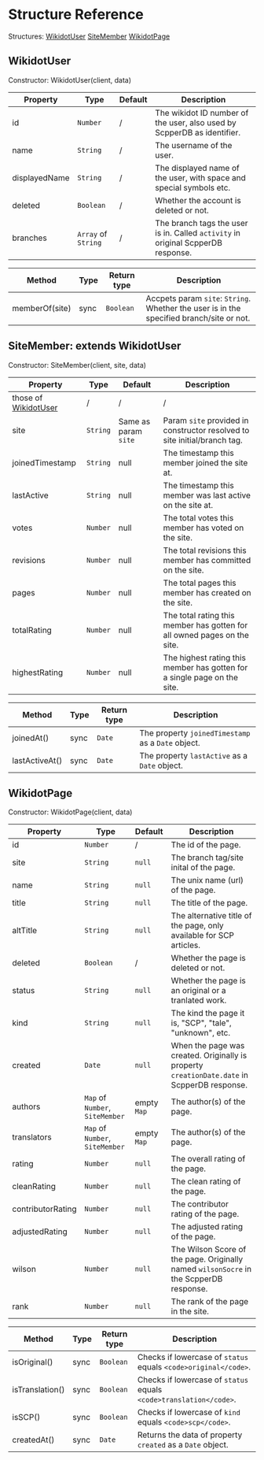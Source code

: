 # Structure Reference

Structures:
[WikidotUser](#wikidot+user)
[SiteMember](#site+member)
[WikidotPage](#wikidot+page)

<a id="wikidot+user"></a>

## WikidotUser

Constructor: WikidotUser(client, data)

| Property | Type | Default | Description |
| ---- | ---- | ---- | ---- |
| id | <code>Number</code> | / | The wikidot ID number of the user, also used by ScpperDB as identifier. |
| name | <code>String</code> | / | The username of the user. |
| displayedName | <code>String</code> | / | The displayed name of the user, with space and special symbols etc. |
| deleted | <code>Boolean</code> | / | Whether the account is deleted or not. |
| branches | <code>Array</code> of <code>String</code> | / | The branch tags the user is in. Called <code>activity</code> in original ScpperDB response. |

| Method | Type | Return type | Description |
| ---- | ---- | ---- | ---- |
| memberOf(site) | sync | <code>Boolean</code> | Accpets param `site`: <code>String</code>. Whether the user is in the specified branch/site or not. |

<a id="site+member"></a>

## SiteMember: extends WikidotUser

Constructor: SiteMember(client, site, data)

| Property | Type | Default | Description |
| ---- | ---- | ---- | ---- |
| those of [WikidotUser](#wikidot+user) | / | / | / |
| site | <code>String</code> | Same as param <code>site</code> | Param <code>site</code> provided in constructor resolved to site initial/branch tag. |
| joinedTimestamp | <code>String</code> | null | The timestamp this member joined the site at. |
| lastActive | <code>String</code> | null | The timestamp this member was last active on the site at. |
| votes | <code>Number</code> | null | The total votes this member has voted on the site. |
| revisions | <code>Number</code> | null | The total revisions this member has committed on the site. |
| pages | <code>Number</code> | null | The total pages this member has created on the site. |
| totalRating | <code>Number</code> | null | The total rating this member has gotten for all owned pages on the site. |
| highestRating | <code>Number</code> | null | The highest rating this member has gotten for a single page on the site. |

| Method | Type | Return type | Description |
| ---- | ---- | ---- | ---- |
| joinedAt() | sync | <code>Date</code> | The property <code>joinedTimestamp</code> as a <code>Date</code> object. |
| lastActiveAt() | sync | <code>Date</code> | The property <code>lastActive</code> as a <code>Date</code> object. |

<a id="wikidot+page"></a>

## WikidotPage

Constructor: WikidotPage(client, data)

| Property | Type | Default | Description |
| ---- | ---- | ---- | ---- |
| id | <code>Number</code> | / | The id of the page. |
| site | <code>String</code> | <code>null</code> | The branch tag/site inital of the page. |
| name | <code>String</code> | <code>null</code> | The unix name (url) of the page. |
| title | <code>String</code> | <code>null</code> | The title of the page. |
| altTitle | <code>String</code> | <code>null</code> | The alternative title of the page, only available for SCP articles. |
| deleted | <code>Boolean</code> | / | Whether the page is deleted or not. |
| status | <code>String</code> | <code>null</code> | Whether the page is an original or a tranlated work. |
| kind | <code>String</code> | <code>null</code> | The kind the page it is, "SCP", "tale", "unknown", etc. |
| created | <code>Date</code> | <code>null</code> | When the page was created. Originally is property <code>creationDate.date</code> in ScpperDB response. |
| authors | <code>Map</code> of <code>Number</code>, <code>SiteMember</code> | empty <code>Map</code> | The author(s) of the page. |
| translators | <code>Map</code> of <code>Number</code>, <code>SiteMember</code> | empty <code>Map</code> | The author(s) of the page. |
| rating | <code>Number</code> | <code>null</code> | The overall rating of the page. |
| cleanRating | <code>Number</code> | <code>null</code> | The clean rating of the page. |
| contributorRating | <code>Number</code> | <code>null</code> | The contributor rating of the page. |
| adjustedRating | <code>Number</code> | <code>null</code> | The adjusted rating of the page. |
| wilson | <code>Number</code> | <code>null</code> | The Wilson Score of the page. Originally named `wilsonSocre` in the ScpperDB response. |
| rank | <code>Number</code> | <code>null</code> | The rank of the page in the site. |

| Method | Type | Return type | Description |
| ---- | ---- | ---- | ---- |
| isOriginal() | sync | <code>Boolean</code> | Checks if lowercase of <code>status</code> equals `<code>original</code>`. |
| isTranslation() | sync | <code>Boolean</code> | Checks if lowercase of <code>status</code> equals `<code>translation</code>`. |
| isSCP() | sync | <code>Boolean</code> | Checks if lowercase of <code>kind</code> equals `<code>scp</code>`. |
| createdAt() | sync | <code>Date</code> | Returns the data of property <code>created</code> as a <code>Date</code> object. |
